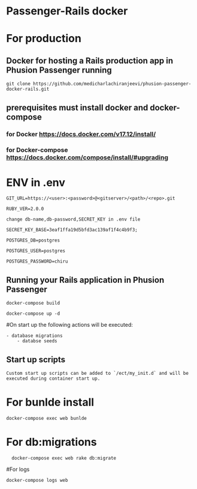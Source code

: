 # Passenger-Rails docker
# For production
## Docker for hosting a Rails production app in Phusion Passenger running
 	git clone https://github.com/medicharlachiranjeevi/phusion-passenger-docker-rails.git
## prerequisites must install docker and docker-compose
### for Docker https://docs.docker.com/v17.12/install/
### for Docker-compose https://docs.docker.com/compose/install/#upgrading


# ENV in .env
    GIT_URL=https://<user>:<password>@<gitserver>/<path>/<repo>.git

    RUBY_VER=2.0.0

    change db-name,db-password,SECRET_KEY in .env file

    SECRET_KEY_BASE=3eaf1ffa19d5bfd3ac139af1f4c4b9f3;

    POSTGRES_DB=postgres

    POSTGRES_USER=postgres

    POSTGRES_PASSWORD=chiru

## Running your Rails application in Phusion Passenger

	docker-compose build

  	docker-compose up -d
#On start up the following actions will be executed:

	- database migrations
        - databse seeds

## Start up scripts

	Custom start up scripts can be added to `/ect/my_init.d` and will be executed during container start up.
# For bunlde install

	docker-compose exec web bunlde

# For db:migrations 

      docker-compose exec web rake db:migrate
#For logs

  	docker-compose logs web
